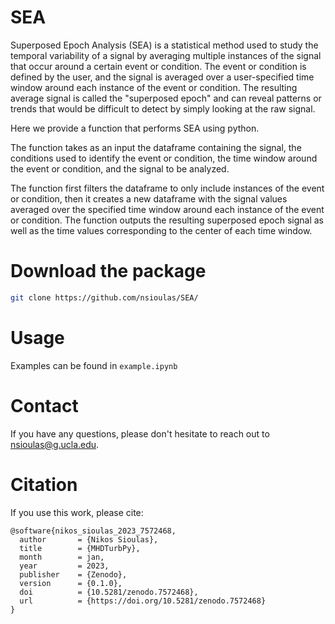 # SEA

Superposed Epoch Analysis (SEA) is a statistical method used to study the temporal variability of a signal by averaging multiple instances of the signal that occur around a certain event or condition. The event or condition is defined by the user, and the signal is averaged over a user-specified time window around each instance of the event or condition. The resulting average signal is called the "superposed epoch" and can reveal patterns or trends that would be difficult to detect by simply looking at the raw signal.

Here we provide a function that performs SEA using python.

The function takes as an input the dataframe containing the signal, the conditions used to identify the event or condition, the time window around the event or condition, and the signal to be analyzed. 

The function  first filters the dataframe to only include instances of the event or condition, then it creates a new dataframe with the signal values averaged over the specified time window around each instance of the event or condition. The function outputs the resulting superposed epoch signal as well as the time values corresponding to the center of each time window.


 # Download the package
``` bash
git clone https://github.com/nsioulas/SEA/
```

# Usage

Examples can be found in ```example.ipynb```

# Contact
If you have any questions, please don't hesitate to reach out to nsioulas@g.ucla.edu.

# Citation

If you use this work, please cite:

```
@software{nikos_sioulas_2023_7572468,
  author       = {Nikos Sioulas},
  title        = {MHDTurbPy},
  month        = jan,
  year         = 2023,
  publisher    = {Zenodo},
  version      = {0.1.0},
  doi          = {10.5281/zenodo.7572468},
  url          = {https://doi.org/10.5281/zenodo.7572468}
}
```

